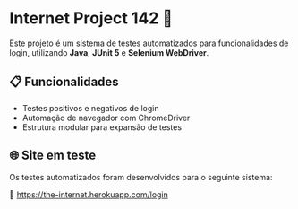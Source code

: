 # Internet Project 142 🚀

Este projeto é um sistema de testes automatizados para funcionalidades de login, utilizando **Java**, **JUnit 5** e **Selenium WebDriver**.

## 📋 Funcionalidades

- Testes positivos e negativos de login
- Automação de navegador com ChromeDriver
- Estrutura modular para expansão de testes

## 🌐 Site em teste

Os testes automatizados foram desenvolvidos para o seguinte sistema:

🔗 https://the-internet.herokuapp.com/login
